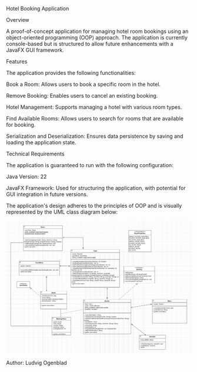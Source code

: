 Hotel Booking Application

Overview

A proof-of-concept application for managing hotel room bookings using an object-oriented programming (OOP) approach. The application is currently console-based but is structured to allow future enhancements with a JavaFX GUI framework.

Features

The application provides the following functionalities:

Book a Room: Allows users to book a specific room in the hotel.

Remove Booking: Enables users to cancel an existing booking.

Hotel Management: Supports managing a hotel with various room types.

Find Available Rooms: Allows users to search for rooms that are available for booking.

Serialization and Deserialization: Ensures data persistence by saving and loading the application state.

Technical Requirements

The application is guaranteed to run with the following configuration:

Java Version: 22

JavaFX Framework: Used for structuring the application, with potential for GUI integration in future versions.

The application's design adheres to the principles of OOP and is visually represented by the UML class diagram below:

![UML Class Diagram:](UML.PNG)

Author:
Ludvig Ogenblad